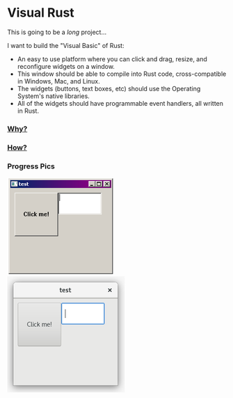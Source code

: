 # Visual Rust
This is going to be a *long* project...

I want to build the "Visual Basic" of Rust:

* An easy to use platform where you can click and drag, resize, and reconfigure widgets on a window.
* This window should be able to compile into Rust code, cross-compatible in Windows, Mac, and Linux.
* The widgets (buttons, text boxes, etc) should use the Operating System's native libraries.
* All of the widgets should have programmable event handlers, all written in Rust.

### [Why?](read/why.md)

### [How?](read/how.md)

### Progress Pics

![Windows](read/windows.png)
![Linux gtk](read/gtk.png)
